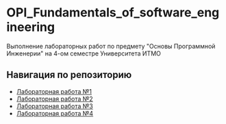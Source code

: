 # OPI_Fundamentals_of_software_engineering
Выполнение лабораторных работ по предмету "Основы Программной Инженерии" на 4-ом семестре Университета ИТМО

## Навигация по репозиторию
- [Лабораторная работа №1](lab_1)
- [Лабораторная работа №2](lab_2)
- [Лабораторная работа №3](lab_3)
- [Лабораторная работа №4](lab_4)
